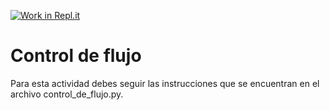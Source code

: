 [![Work in Repl.it](https://classroom.github.com/assets/work-in-replit-14baed9a392b3a25080506f3b7b6d57f295ec2978f6f33ec97e36a161684cbe9.svg)](https://classroom.github.com/online_ide?assignment_repo_id=4374416&assignment_repo_type=AssignmentRepo)
# Control de flujo

Para esta actividad debes seguir las instrucciones que se encuentran en el archivo control_de_flujo.py.
